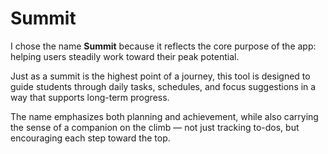 # Summit

I chose the name **Summit** because it reflects the core purpose of the app: helping users steadily work toward their peak potential.  

Just as a summit is the highest point of a journey, this tool is designed to guide students through daily tasks, schedules, and focus suggestions in a way that supports long-term progress.  

The name emphasizes both planning and achievement, while also carrying the sense of a companion on the climb — not just tracking to-dos, but encouraging each step toward the top.

